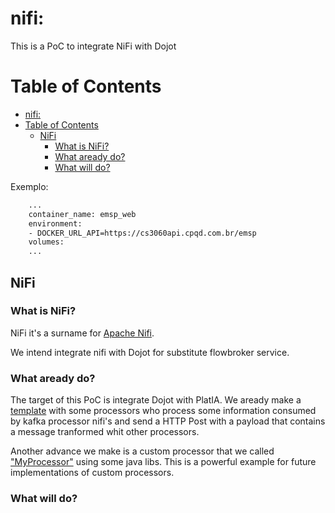 # nifi:

This is a PoC to integrate NiFi with Dojot


# Table of Contents
- [nifi:](#nifi)
- [Table of Contents](#table-of-contents)
  - [NiFi](#nifi-1)
    - [What is NiFi?](#what-is-nifi)
    - [What aready do?](#what-aready-do)
    - [What will do?](#what-will-do)

Exemplo:
```bash
    ...
    container_name: emsp_web
    environment:
    - DOCKER_URL_API=https://cs3060api.cpqd.com.br/emsp
    volumes:
    ...
```

## NiFi

### What is NiFi?

NiFi it's a surname for [Apache Nifi](https://nifi.apache.org/).

We intend integrate nifi with Dojot for substitute flowbroker service.


### What aready do?

The target of this PoC is integrate Dojot with PlatIA. We aready make a [template](./templates/template-clamper.xml) with some processors who process some information consumed by kafka processor nifi's and send a HTTP Post with a payload that contains a message tranformed whit other processors.

Another advance we make is a custom processor that we called ["MyProcessor"](./processors/surto-processor/) using some java libs. This is a powerful example for future implementations of custom processors.

### What will do?